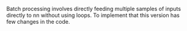 Batch processing involves directly feeding multiple samples of inputs <br>
directly to nn without using loops. To implement that this version has  <br>
few changes in the code. 
